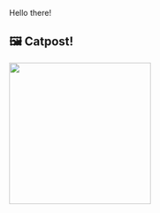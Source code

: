 Hello there!



## 🖼️ Catpost!

<sub>
    <img src="https://cdn2.thecatapi.com/images/e1r.jpg" height="256">
</sub>

